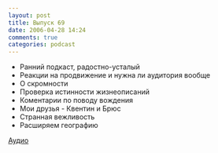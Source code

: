 ```yaml
---
layout: post
title: Выпуск 69
date: 2006-04-28 14:24
comments: true
categories: podcast
---
```


- Ранний подкаст, радостно-усталый
- Реакции на продвижение и нужна ли аудитория вообще
- О скромности
- Проверка истинности жизнеописаний
- Коментарии по поводу вождения
- Мои друзья - Квентин и Брюс
- Странная вежливость
- Расширяем географию

[Аудио](https://podcast.umputun.com/media/ump_podcast69.mp3)
<audio src="https://podcast.umputun.com/media/ump_podcast69.mp3" preload="none">